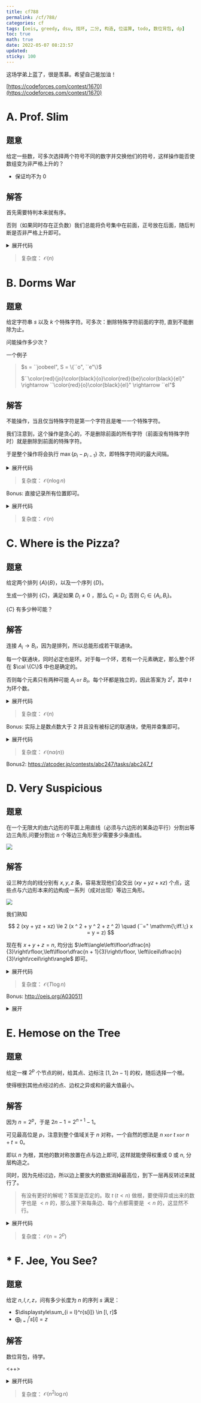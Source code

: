 ```yaml
---
title: cf788
permalink: /cf/788/
categories: cf
tags: [oeis, greedy, dsu, 找环, 二分, 构造, 位运算, todo, 数位背包, dp]
toc: true
math: true
date: 2022-05-07 08:23:57
updated:
sticky: 100
---
```


<p class="note note-danger"> 这场学弟上蓝了，很是羡慕。希望自己能加油！ </p>

[https://codeforces.com/contest/1670](https://codeforces.com/contest/1670)

# A. Prof. Slim
## 题意

给定一些数，可多次选择两个符号不同的数字并交换他们的符号，这样操作能否使数组变为非严格上升的？

 - 保证均不为 $0$

## 解答

首先需要特判本来就有序。

否则（如果同时存在正负数）我们总能将负号集中在前面，正号放在后面，随后判断是否非严格上升即可。

<details><summary>展开代码</summary>

```cpp
void solve() {
  int n;
  std::cin >> n;

  std::vector<int> a(n);

  int cnt = 0;

  for (auto &i : a) {
    std::cin >> i;
    cnt += i < 0;
  }

  if (std::is_sorted(a.begin(), a.end(), std::less<>())) {
    return std::cout << "YES\n", void();
  }

  std::transform(a.begin(), a.end(), a.begin(), [&](int n) { return std::abs(n); });
  std::transform(a.begin(), a.begin() + cnt, a.begin(), std::negate<>());

  if (std::is_sorted(a.begin(), a.end(), std::less<>())) {
    std::cout << "YES\n";
  } else {
    std::cout << "NO\n";
  }
}
```

</details>

> 复杂度： $\mathcal O(n)$

# B. Dorms War
## 题意

给定字符串 $s$ 以及 $k$ 个特殊字符。可多次：删除特殊字符前面的字符, 直到不能删除为止。

问能操作多少次？

<p class="note note-info"> 一个例子 </p>

> $s = ``joobeel", S = \{``o", ``e"\}$
>
> $``\color{red}{jo}\color{black}{o}\color{red}{be}\color{black}{el}" \rightarrow ``\color{red}{o}\color{black}{el}" \rightarrow ``el"$

## 解答

不能操作，当且仅当特殊字符是第一个字符且是唯一一个特殊字符。

我们注意到，这个操作是贪心的，不是删除前面的所有字符（前面没有特殊字符时）就是删除到前面的特殊字符。

于是整个操作将会执行 $\max\left\{p_{i} - p_{i - 1}\right\}$ 次，即特殊字符间的最大间隔。

<details><summary>展开代码</summary>

```cpp
void solve() {
  int n;
  std::string s;

  std::cin >> n >> s;

  int k;
  std::cin >> k;

  std::set<int> S;

  for (int i = 0; i < k; ++i) {
    char ch;
    std::cin >> ch;
    S.insert(ch);
  }

  int ans = 0;
  for (int i = 0, l = -1, r = 0; i < n; ++i) {
    if (S.count(s[i])) {
      std::tie(l, r) = std::tuple{r, i};
      ans = std::max(ans, r - l);
    }
  }

  std::cout << ans << '\n';
}
```

</details>

> 复杂度： $\mathcal O(n \log n)$

Bonus: 直接记录所有位置即可。

<details><summary>展开代码</summary>

```cpp
void solve() {
  int n;
  std::string s;

  std::cin >> n >> s;

  int k;
  std::cin >> k;

  std::bitset<26> S;

  for (int i = 0; i < k; ++i) {
    char ch;
    std::cin >> ch;
    S[ch - 'a'] = true;
  }

  int ans = 0;
  for (int i = 0, l = -1, r = 0; i < n; ++i) {
    if (S.test(s[i] - 'a')) {
      std::tie(l, r) = std::tuple{r, i};
      ans = std::max(ans, r - l);
    }
  }

  std::cout << ans << '\n';
}
```

</details>

> 复杂度： $\mathcal O(n)$

# C. Where is the Pizza?
## 题意

给定两个排列 $\{A\} \{B\}$，以及一个序列 $\{D\}$。

生成一个排列 $\{C\}$，满足如果 $D_i \ne 0$ ，那么 $C_i = D_i$; 否则 $C_i \in \{A_i, B_i\}$。

$\{C\}$ 有多少种可能？

## 解答

连接 $A_i \rightarrow B_i$，因为是排列，所以总能形成若干联通块。

每一个联通块，同时必定也是环。对于每一个环，若有一个元素确定，那么整个环在 $\cal \{C\}$ 中也是确定的。

否则每个元素只有两种可能 $A_i \mathtt{\;or\;} B_i$。每个环都是独立的，因此答案为 $2 ^ {t}$，其中 $t$ 为环个数。

<details><summary>展开代码</summary>

```cpp
static constexpr int mod = 1'000'000'007;

void solve() {
  int n;
  std::cin >> n;

  std::vector<int> a(n), b(n), p(n);

  std::vector<bool> visited(n);

  for (auto &i : a) {
    std::cin >> i;
    i -= 1;
  }

  for (auto &i : b) {
    std::cin >> i;
    i -= 1;
  }

  for (int i = 0, d; i < n; ++i) {
    std::cin >> d;
    if (d != 0) {
      visited[a[i]] = visited[b[i]] = true;
    }
  }

  for (int i = 0; i < n; ++i) {
    p[a[i]] = b[i];
  }

  std::vector<bool> st(n);

  int ans = 1;

  for (int i = 0; i < n; ++i) {
    if (!st[i]) {
      int cnt = 0, flag = 0;
      for (int j = i; !st[j]; j = p[j]) {
        st[j] = true;
        cnt += 1;
        flag |= visited[j];
      }
      if (cnt != 1 && flag == false) {
        ans = 2ll * ans % mod;
      }
    }
  }

  std::cout << ans << '\n';
}
```

</details>

> 复杂度： $\mathcal O(n)$

Bonus: 实际上是数点数大于 $2$ 并且没有被标记的联通块，使用并查集即可。

<details><summary>展开代码</summary>

![](/images/cf/cf788c.png)

</details>

> 复杂度： $\mathcal O(n \alpha (n))$

<p class="note note-primary"> Bonus2: <a href="https://atcoder.jp/contests/abc247/tasks/abc247_f">https://atcoder.jp/contests/abc247/tasks/abc247_f</a> </p>

# D. Very Suspicious
## 题意

在一个无限大的由六边形的平面上用直线（必须与六边形的某条边平行）分割出等边三角形,问要分割出 $n$
个等边三角形至少需要多少条直线。

![](/images/cf/cf788d.png)

## 解答

设三种方向的线分别有 $x, y, z$ 条，容易发现他们会交出 $(xy + yz + xz)$ 个点，这些点与六边形本来的边构成一系列（成对出现）等边三角形。

![](/images/cf/cf788d2.png)

我们熟知

$$
2 (xy + yz + xz) \le 2 (x ^ 2 + y ^ 2 + z ^ 2) \quad (``=" \mathrm{\;iff.\;} x = y = z)
$$

现在有 $x + y + z = n$, 均分出 $\left\langle\left\lfloor\dfrac{n}{3}\right\rfloor,\left\lfloor\dfrac{n + 1}{3}\right\rfloor, \left\lceil\dfrac{n}{3}\right\rceil\right\rangle$ 即可。

<details><summary>展开代码</summary>

```cpp
int tt;
for (std::cin >> tt; tt != 0; tt -= 1) {
  int n;
  std::cin >> n;

  i64 l = 0, r = 100'000;
  while (l + 1 < r) {
    i64 mid = (l + r) / 2;
    i64 x = mid / 3, y = (mid + 1) / 3, z = (mid + 2) / 3;
    if (2LL * (x * y + y * z + x * z) >= n) {
      r = mid;
    } else {
      l = mid;
    }
  }

  std::cout << r << '\n';
}
```

</details>

> 复杂度： $\mathcal O(T \log n)$

<p class="note note-info"> Bonus: <a href="http://oeis.org/A030511">http://oeis.org/A030511</a> </p>

<details><summary>展开</summary>

$$
\begin{cases}
a(n) = \dfrac{2 \times (n - 1)^2}{3} & if\; n \equiv 1 \pmod 3\\
\\
a(n) = \dfrac{2 \times n \times (n - 2)}{3} & \rm otherwise.\end{cases}
$$

</details>

# E. Hemose on the Tree
## 题意

给定一棵 $2 ^ p$ 个节点的树，给其点、边标注 $[1, 2n - 1]$ 的权，随后选择一个根。

使得根到其他点经过的点、边权之异或和的最大值最小。

## 解答

因为 $n = 2 ^ p$，于是 $2 n - 1 = 2 ^ {n + 1} - 1$。

可见最高位是 $p$，注意到整个值域关于 $n$ 对称，一个自然的想法是 $n \mathtt{\;xor\;} t \mathtt{\;xor\;} n + t = 0$。

即以 $n$ 为根，其他的数对称放置在点与边上即可, 这样就能使得权重或 $0$ 或 $n$, 分层构造之。

同时，因为先经过边，所以边上要放大的数抵消掉最高位，到下一层再反转过来就行了。

> 有没有更好的解呢？答案是否定的。取 $t \;(t \lt n)$ 做根，要使得异或出来的数字也是 $\lt n$
的，那么接下来每条边、每个点都需要是 $\lt n$ 的，这显然不行。

<details><summary>展开代码</summary>

```cpp
void solve() {
  int p;
  std::cin >> p;

  int n = 1 << p;
  std::vector<std::vector<std::pair<int, int>>> G(n);

  for (int i = 0, u, v; i < n - 1; ++i) {
    std::cin >> u >> v;
    u -= 1, v -= 1;
    G[u].emplace_back(v, i);
    G[v].emplace_back(u, i);
  }

  std::vector<int> a(n), b(n - 1);

  a[0] = n;

  auto dfs = [&](auto &&self, int u, int p, bool v) -> void {
    for (auto &&[to, j] : G[u]) if (to != p) {
      if (v) {
        std::tie(b[j], a[to]) = std::tuple{to ^ n, to};
      } else {
        std::tie(b[j], a[to]) = std::tuple{to, to ^ n};
      }
      self(self, to, u, v ^ 1);
    }
  };

  dfs(dfs, 0, -1, 1);

  std::cout << "1\n";
  std::copy(a.begin(), a.end(), std::ostream_iterator<int>(std::cout, " "));
  std::cout << '\n';
  std::copy(b.begin(), b.end(), std::ostream_iterator<int>(std::cout, " "));
  std::cout << '\n';
}
```

</details>

> 复杂度： $\mathcal O(n = 2 ^ p)$

# * F. Jee, You See?
## 题意

给定 $n, l, r, z$，问有多少长度为 $n$ 的序列 $s$ 满足：

 + $\displaystyle\sum_{i = l}^r{s[i]} \in [l, r]$
 + $\displaystyle\bigoplus_{i = l}^r{s[i]} = z$

## 解答

数位背包，待学。

<++>

<details><summary>展开代码</summary>

```cpp
int n;
i64 l, r, z;
std::cin >> n >> l >> r >> z;

std::vector<Z> choose(n + 1);
choose[0] = 1;
for (int i = 1; i <= n; i++) {
  choose[i] = choose[i - 1] * (n - i + 1) / i;
}

auto solve = [&](i64 r) {
  std::vector<Z> dp(n + 1);
  dp[0] = 1;
  for (int i = 59; i >= 0; i--) {
    int d = r >> i & 1;
    int u = z >> i & 1;
    std::vector<Z> g(n + 1);
    for (int j = 0; j <= n; j++) {
      int k = 2 * j + d;
      for (int x = u; x <= n && x <= k; x += 2) {
        int l = std::min(n, k - x);
        g[l] += dp[j] * choose[x];
      }
    }
    dp = g;
  }
  return std::accumulate(dp.begin(), dp.end(), Z(0));
};

std::cout << (solve(r) - solve(l - 1)).val() << "\n";
```

</details>

> 复杂度： $\mathcal O(n ^ 2 \log n)$

